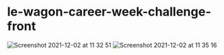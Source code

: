 # le-wagon-career-week-challenge-front
![Screenshot 2021-12-02 at 11 32 51](https://user-images.githubusercontent.com/88334281/144378142-2c5e3946-fd13-4189-b564-34b8b38da2e2.png)
![Screenshot 2021-12-02 at 11 35 16](https://user-images.githubusercontent.com/88334281/144378148-2a2dabd6-d864-44ef-ba70-7e76b37599ec.png)
